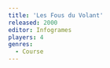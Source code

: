 ```yaml
---
title: 'Les Fous du Volant'
released: 2000
editor: Infogrames
players: 4
genres:
  - Course
---
```

